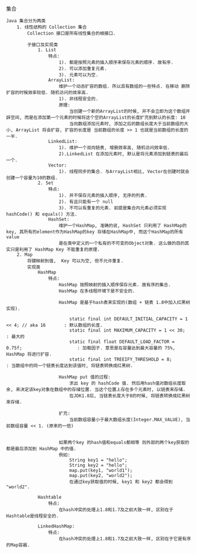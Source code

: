 集合

    Java 集合分为两类
        1. 线性结构的 Collection 集合
            Collection 接口是所有线性集合的根接口.

            子接口及实现类
                1. List
                    特点:
                        1). 都是按照元素的插入顺序来保存元素的顺序. 故有序.
                        2). 可以添加重复元素.
                        3). 元素可以为空.
                    ArrayList:
                        维护一个动态扩容的数组. 所以具有数组的一些特点. 在移动 删除 扩容的时候效率较低. 随机访问的效率高.
                        1). 非线程安全的.
                        原理:
                            当创建一个新的ArrayList的时候, 并不会立即为这个数组开辟空间, 而是在添加第一个元素的时候将这个空的ArrayList的长度扩充到默认的长度: 10
                            当向数组添加元素时, 添加之后的数组长度大于当前数组的大小, ArrayList 将会扩容, 扩容的长度是 当前数组的长度 >> 1 也就是当前数组的长度的一半.
                    LinkedList:
                        1). 维护一个双向链表, 增删效率高, 随机访问效率低.
                        2).LinkedList 在添加元素时, 默认是将元素添加到链表的最后一个.
                    Vector:
                        1). 线程同步的集合. 与ArrayList相比, Vector在创建时就会创建一个容量为10的数组.
                2. Set
                    特点:
                        1). 并不保存元素的插入顺序, 无序的列表.
                        2). 有且只能有一个 null
                        3). 不可以有重复的元素. 前提是集合内元素必须实现 hashCode() 和 equals() 方法.
                    HashSet:
                        维护一个HashMap, 准确的说, HashSet 只利用了 HashMap的key, 其所有的element作为HashMap的key 存储在HashMap中, 而这个HashMap的所有 value
                        是在类中定义的一个私有的不可变的Object对象. 这么做的目的其实只是利用了 HashMap Key 不能重复的原理.
        2. Map
            将键映射到值,  Key 可以为空, 但不允许重复.
            实现类
                HashMap
                    特点:
                        HashMap 按照映射的插入顺序保存元素. 故有序的集合.
                        HashMap 在多线程环境下是不安全的.

                        HashMap 是基于hash表来实现的(数组 + 链表 1.8中加入红黑树实现).

                            static final int DEFAULT_INITIAL_CAPACITY = 1 << 4; // aka 16       : 默认数组的长度.
                            static final int MAXIMUM_CAPACITY = 1 << 30;                        : 最大的
                            static final float DEFAULT_LOAD_FACTOR = 0.75f;                     : 加载因子. 意思是在容量达到最大容量的 75%, HashMap 将进行扩容.
                            static final int TREEIFY_THRESHOLD = 8;                             : 当数组中的同一个链表长度达到该值时, 将链表转换成红黑树.

                        HashMap put 值的过程:
                            求出 key 的 hashCode 值. 然后用hash值对数组长度取余, 来决定该key对象在数组中的存储位置. 当这个位置上存在多个元素时, 以链表来存储.
                            在JDK1.8后, 当链表长度大于8的时候, 将链表转换成红黑树来存储.

                        扩充:
                            当前数组容量小于最大数组长度(Integer.MAX_VALUE), 当前数组容量 << 1. (原来的一倍)


                        如果两个key 的hash值和equals都相等 则外部的两个key获取的都是最后添加到 HashMap 中的值.
                        例如:
                            String key1 = "hello";
                            String key2 = "hello";
                            map.put(key1, "world1");
                            map.put(key2, "world2");
                            在通过key获取值的时候, key1 和 key2 都会得到 "world2".

                Hashtable
                    特点:
                        在hash冲突的处理上1.8和1.7及之前大致一样, 区别在于Hashtable是线程安全的.

                LinkedHashMap:
                    特点:
                        在hash冲突的处理上1.8和1.7及之前大致一样, 区别在于它是有序的Map容器.
